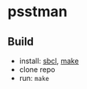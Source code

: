 # psstman

## Build

- install: [sbcl](http://www.sbcl.org), [make](https://www.gnu.org/software/make)
- clone repo
- run: ```make```
